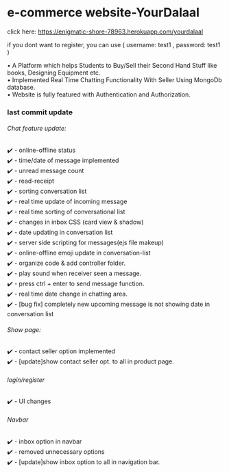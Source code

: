 # e-commerce website-YourDalaal


click here: https://enigmatic-shore-78963.herokuapp.com/yourdalaal

if you dont want to register, you can use 
(
  username: test1 ,
  password: test1
)

• A Platform which helps Students to Buy/Sell their Second Hand Stuff like books, Designing Equipment etc.<br>
• Implemented Real Time Chatting Functionality With Seller Using MongoDb database.<br>
• Website is fully featured with Authentication and Authorization.<br>


### last commit update

###### Chat feature update:

✔️ - online-offline status <br>
✔️ - time/date of message implemented<br>
✔️ - unread message count<br>
✔️ - read-receipt <br>
✔️ - sorting conversation list<br>
✔️ - real time update of incoming message<br>
✔️ - real time sorting of conversational list<br>
✔️ - changes in inbox CSS (card view & shadow)<br>
✔️ - date updating in conversation list<br>
✔️ - server side scripting for messages(ejs file makeup)<br>
✔️ - online-offline emoji update in conversation-list<br>
✔️ - organize code & add controller folder.<br>
✔️ - play sound when receiver seen a message.<br>
✔️ - press ctrl + enter to send message function.<br>
✔️ - real time date change in chatting area.<br>
✔️ - [bug fix] completely new upcoming message is not showing date in conversation list<br>

###### Show page:

✔️ - contact seller option implemented<br>
✔️ - [update]show contact seller opt. to all in product page.<br>

###### login/register

✔️ - UI changes<br>

###### Navbar

✔️ - inbox option in navbar<br>
✔️ - removed unnecessary options<br>
✔️ - [update]show inbox option to all in navigation bar.<br>




